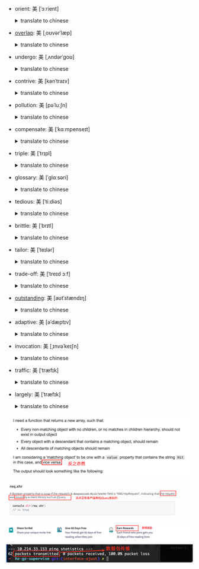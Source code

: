 * orient: 美 [ˈɔːrient]
  <details>
    <summary>translate to chinese</summary>

    v.朝向；确定方位；使适应  
    [oriented](http://youdao.com/w/oriented/#keyfrom=dict2.top): v.使朝向，使面对；
    ![](https://raw.githubusercontent.com/wangkaiwd/drawing-bed/master/20200618234921.png)
  </details>

* [overlap](http://youdao.com/w/eng/overlap/#keyfrom=dict2.index): 美 [ˌoʊvərˈlæp]
  <details>
    <summary>translate to chinese</summary>

    v. 与...重叠  
    n. 重叠的部分
  </details>
 
* undergo: 美 [ˌʌndərˈɡoʊ] 
  <details>
    <summary>translate to chinese</summary>

    vt. 经历；忍受
    ![](https://raw.githubusercontent.com/wangkaiwd/drawing-bed/master/20200625185649.png)
  </details>

* contrive: 美 [kənˈtraɪv]
  <details>
    <summary>translate to chinese</summary>

    vt. 设计；发明；图谋  
    vi. 谋划；设法做到  
    contrived: 美 [kənˈtraɪvd]  
    adj. **人为的**；做作的；不自然的；  
    ![](https://raw.githubusercontent.com/wangkaiwd/drawing-bed/master/20200627220951.png)
    ![](https://raw.githubusercontent.com/wangkaiwd/drawing-bed/master/20200726170333.png)
  </details>

* pollution: 美 [pəˈluːʃn]
  <details>
    <summary>translate to chinese</summary>

    n. 污染；污染物；  
    ![](https://raw.githubusercontent.com/wangkaiwd/drawing-bed/master/20200627221254.png)
  </details>

* compensate: 美 [ˈkɑːmpenseɪt]
  <details>
    <summary>translate to chinese</summary>

    vt/vi. 弥补；赔偿；抵消
    ![](https://raw.githubusercontent.com/wangkaiwd/drawing-bed/master/20200705182344.png)
  </details>

* triple: 美 [ˈtrɪpl]
  <details>
    <summary>translate to chinese</summary>

    adj. 三倍的；三方的   
    n. 三倍数；三个一组  
    outlet: n. 出口  
    ![](https://raw.githubusercontent.com/wangkaiwd/drawing-bed/master/20200707234518.png)
  </details>

* glossary: 美 [ˈɡlɑːsəri]
  <details>
    <summary>translate to chinese</summary>

    n. 术语（特殊用于）表；词汇表；专业词典  
    term: 术语
    ![](https://raw.githubusercontent.com/wangkaiwd/drawing-bed/master/20200711160358.png)
  </details>

* tedious: 美 [ˈtiːdiəs]
  <details>
    <summary>translate to chinese</summary>

    adj.沉闷的；冗长乏味的  
  </details>

* brittle: 美 [ˈbrɪtl]
  <details>
    <summary>translate to chinese</summary>

    adj. 易碎的，**脆弱的**；易生气的  
    both of: 俩者都  
    ![](https://raw.githubusercontent.com/wangkaiwd/drawing-bed/master/20200719182753.png)
  </details>

* tailor: 美 [ˈteɪlər]
  <details>
    <summary>translate to chinese</summary>

    n. 裁缝  
    v. **专门制作，订做**；调整；迎合  
    independence: 美 [ˌɪndɪˈpendəns] n. 独立性；自主  
    ![](https://raw.githubusercontent.com/wangkaiwd/drawing-bed/master/20200719184325.png)
  </details>

* trade-off: 美 [ˈtreɪd ɔːf]
  <details>
    <summary>translate to chinese</summary>

    n. 交换，交易；权衡；协定  
    ![](https://raw.githubusercontent.com/wangkaiwd/drawing-bed/master/20200719184910.png)
  </details>

* [outstanding](http://youdao.com/w/outstanding/#keyfrom=dict2.top): 美 [aʊtˈstændɪŋ]
  <details>
    <summary>translate to chinese</summary>

    adj. **杰出的**；显著的
    ![](https://raw.githubusercontent.com/wangkaiwd/drawing-bed/master/20200720100834.png)
  </details>

* adaptive: 美 [əˈdæptɪv]
  <details>
    <summary>translate to chinese</summary>

    adj. **自适应**；适应的；适合的；
    ![](https://raw.githubusercontent.com/wangkaiwd/drawing-bed/master/20200728111327.png)
  </details>

* invocation: 美 [ˌɪnvəˈkeɪʃn] 
  <details>
    <summary>translate to chinese</summary>

    n. **调用**；祈求  
    one-off: 美 [ˌwʌn ˈɔːf] adj. 一次性的; n. 一次性事物
    ![](https://raw.githubusercontent.com/wangkaiwd/drawing-bed/master/20200726153309.png)
  </details>

* traffic: 美 [ˈtræfɪk]
  <details>
    <summary>translate to chinese</summary>

    n. 交通；运输；贸易  
    vi. 交易，买卖  
    ![](https://raw.githubusercontent.com/wangkaiwd/drawing-bed/master/20200704144452.png)
  </details>

* largely: 美 [ˈtræfɪk]
  <details>
    <summary>translate to chinese</summary>

    adv. 很大程度上
    ![](https://raw.githubusercontent.com/wangkaiwd/drawing-bed/master/20200624002223.png)
  </details>


![](https://raw.githubusercontent.com/wangkaiwd/drawing-bed/master/20200705233415.png)

![](https://raw.githubusercontent.com/wangkaiwd/drawing-bed/master/20200803233141.png)

![](https://raw.githubusercontent.com/wangkaiwd/drawing-bed/master/20200804010207.png)
![](https://raw.githubusercontent.com/wangkaiwd/drawing-bed/master/20200814010103.png)

